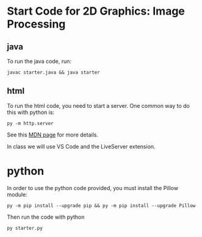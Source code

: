 # Start Code for 2D Graphics: Image Processing

## java

To run the java code, run:

```javac starter.java && java starter```

## html

To run the html code, you need to start a server. One common way to do this with python is:

```py -m http.server```

See this [MDN page](https://developer.mozilla.org/en-US/docs/Learn/Common_questions/set_up_a_local_testing_server) for more details.

In class we will use VS Code and the LiveServer extension.

# python

In order to use the python code provided, you must install the Pillow module:

```
py -m pip install --upgrade pip && py -m pip install --upgrade Pillow 
```

Then run the code with python

```
py starter.py
```